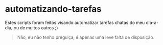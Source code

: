 # automatizando-tarefas

Estes scripts foram feitos visando automatizar tarefas chatas do meu dia-a-dia, ou de muitos outros ;)
> Não, eu não tenho preguiça, é apenas uma leve falta de disposição.
